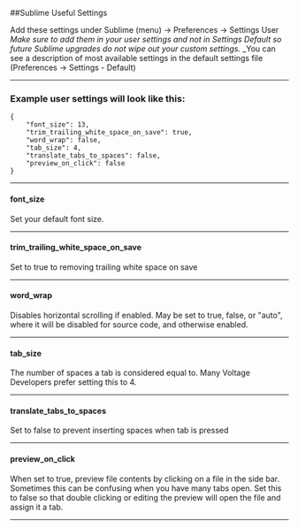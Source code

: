##Sublime Useful Settings

Add these settings under Sublime (menu) → Preferences → Settings User
_Make sure to add them in your user settings and not in Settings Default so future Sublime upgrades do not wipe out your custom settings._
_You can see a description of most available settings in the default settings file (Preferences → Settings - Default)

---

### Example user settings will look like this:

```
{
	"font_size": 13,
	"trim_trailing_white_space_on_save": true,
	"word_wrap": false,
	"tab_size": 4,
	"translate_tabs_to_spaces": false,
	"preview_on_click": false
}
```

---

#### font_size
Set your default font size.

---

#### trim_trailing_white_space_on_save
Set to true to removing trailing white space on save

---

#### word_wrap
Disables horizontal scrolling if enabled.
May be set to true, false, or "auto", where it will be disabled for source code, and otherwise enabled.

---

#### tab_size
The number of spaces a tab is considered equal to. Many Voltage Developers prefer setting this to 4.

---

#### translate_tabs_to_spaces
Set to false to prevent inserting spaces when tab is pressed

---

#### preview_on_click
When set to true, preview file contents by clicking on a file in the side bar. Sometimes this can be confusing when you have many tabs open. Set this to false so that double clicking or editing the preview will open the file and assign it a tab.

---